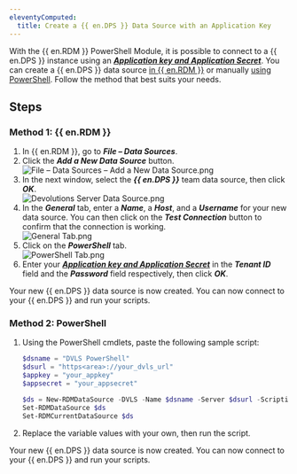 ```yaml
---
eleventyComputed:
  title: Create a {{ en.DPS }} Data Source with an Application Key
---
```

With the {{ en.RDM }} PowerShell Module, it is possible to connect to a {{ en.DPS }} instance using an [***Application key and Application Secret***](/server/web-interface/administration/security-management/applications/). You can create a {{ en.DPS }} data source [in {{ en.RDM }}](#rdm) or manually [using PowerShell](#powershell). Follow the method that best suits your needs.

## Steps

### Method 1: {{ en.RDM }}
<a name="rdm"></a>

1. In {{ en.RDM }}, go to ***File – Data Sources***. 
1. Click the ***Add a New Data Source*** button.  
![File – Data Sources – Add a New Data Source.png](/img/en/kb/KB2117.png) 
1. In the next window, select the ***{{ en.DPS }}*** team data source, then click ***OK***.  
![Devolutions Server Data Source.png](/img/en/kb/KB2118.png) 
1. In the ***General*** tab, enter a ***Name***, a ***Host***, and a ***Username*** for your new data source. You can then click on the ***Test Connection*** button to confirm that the connection is working.  
![General Tab.png](/img/en/kb/KB2120.png) 
1. Click on the ***PowerShell*** tab.  
![PowerShell Tab.png](/img/en/kb/KB2119.png) 
1. Enter your [***Application key and Application Secret***](https://helpserver.devolutions.net/webinterface_applications.html) in the ***Tenant ID*** field and the ***Password*** field respectively, then click ***OK***.  

Your new {{ en.DPS }} data source is now created. You can now connect to your {{ en.DPS }} and run your scripts.

### Method 2: PowerShell 
<a name="powershell"></a>

1. Using the PowerShell cmdlets, paste the following sample script:

   ```powershell
   $dsname = "DVLS PowerShell"
   $dsurl = "https<area>://your_dvls_url"
   $appkey = "your_appkey"
   $appsecret = "your_appsecret"

   $ds = New-RDMDataSource -DVLS -Name $dsname -Server $dsurl -ScriptingTenantID $appkey -ScriptingApplicationPassword $appsecret -SetDatasource -WarningAction SilentlyContinue
   Set-RDMDataSource $ds
   Set-RDMCurrentDataSource $ds
   ```
2. Replace the variable values with your own, then run the script.

Your new {{ en.DPS }} data source is now created. You can now connect to your {{ en.DPS }} and run your scripts.